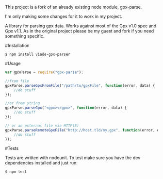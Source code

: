 This project is a fork of an already existing node module, gpx-parse. 

I'm only making some changes for it to work in my project.

A library for parsing gpx data. Works against most of the Gpx v1.0 spec and Gpx v1.1. As in the original project please be my guest and fork if you need something specific.


#Installation

	$ npm install viade-gpx-parser

#Usage


```javascript
var gpxParse = require("gpx-parse");

//from file
gpxParse.parseGpxFromFile("/path/to/gpxFile", function(error, data) {
	//do stuff
});

//or from string
gpxParse.parseGpx("<gpx></gpx>", function(error, data) {
	//do stuff
});

// or an external file via HTTP(S)
gpxParse.parseRemoteGpxFile("http://host.tld/my.gpx", function(error, data) {
    //do stuff
});

```

#Tests

Tests are written with nodeunit. To test make sure you have the dev dependencies installed and just run:

	$ npm test
